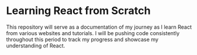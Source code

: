 # Learning React from Scratch

This repository will serve as a documentation of my journey as I learn React from various websites and tutorials. I will be pushing code consistently throughout this period to track my progress and showcase my understanding of React.

